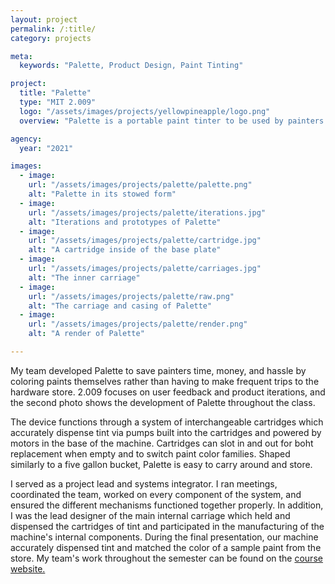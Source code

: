 ```yaml
---
layout: project
permalink: /:title/
category: projects

meta:
  keywords: "Palette, Product Design, Paint Tinting"

project:
  title: "Palette"
  type: "MIT 2.009"
  logo: "/assets/images/projects/yellowpineapple/logo.png"
  overview: "Palette is a portable paint tinter to be used by painters on the jobsite designed for my undergraduate capstone, 2.009 The Product Engineering Process."

agency:
  year: "2021"

images:
  - image:
    url: "/assets/images/projects/palette/palette.png"
    alt: "Palette in its stowed form"
  - image:
    url: "/assets/images/projects/palette/iterations.jpg"
    alt: "Iterations and prototypes of Palette"
  - image:
    url: "/assets/images/projects/palette/cartridge.jpg"
    alt: "A cartridge inside of the base plate"
  - image:
    url: "/assets/images/projects/palette/carriages.jpg"
    alt: "The inner carriage"
  - image:
    url: "/assets/images/projects/palette/raw.png"
    alt: "The carriage and casing of Palette"
  - image:
    url: "/assets/images/projects/palette/render.png"
    alt: "A render of Palette"

---
```

<p> My team developed Palette to save painters time, money, and hassle by coloring paints themselves rather than having to make frequent trips to the hardware store. 2.009 focuses on user feedback and product iterations, and the second photo shows the development of Palette throughout the class. </p>

<p> The device functions through a system of interchangeable cartridges which accurately dispense tint via pumps built into the cartridges and powered by motors in the base of the machine. Cartridges can slot in and out for boht replacement when empty and to switch paint color families. Shaped similarly to a five gallon bucket, Palette is easy to carry around and store. </p>

<p> I served as a project lead and systems integrator. I ran meetings, coordinated the team, worked on every component of the system, and ensured the different mechanisms functioned together properly. In addition, I was the lead designer of the main internal carriage which held and dispensed the cartridges of tint and participated in the manufacturing of the machine's internal components. During the final presentation, our machine accurately dispensed tint and matched the color of a sample paint from the store. My team's work throughout the semester can be found on the <a class="underline" href="http://designed.mit.edu/new/view.html?year=2021&team=yellow" target="_blank"> course website. </a> </p>